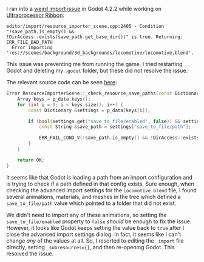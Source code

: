 I ran into a [weird import issue](../notes/godot-import-bad-path.md) in Godot 4.2.2 while working on [Ultraprocessor Ribbon](../notes/ultraprocessor-ribbon.md):

```
editor/import/resource_importer_scene.cpp:2405 - Condition "!save_path.is_empty() && !DirAccess::exists(save_path.get_base_dir())" is true. Returning: ERR_FILE_BAD_PATH
  Error importing 'res://scenes/background/3d_backgrounds/locomotive/locomotive.blend'.
```

This issue was preventing me from running the game. I tried restarting Godot and deleting my `.godot` folder, but these did not resolve the issue.

The relevant source code can be seen [here](https://github.com/godotengine/godot/blob/4.2.2-stable/editor/import/resource_importer_scene.cpp#L2397-L2410):

```cpp
Error ResourceImporterScene::_check_resource_save_paths(const Dictionary &p_data) {
	Array keys = p_data.keys();
	for (int i = 0; i < keys.size(); i++) {
		const Dictionary &settings = p_data[keys[i]];

		if (bool(settings.get("save_to_file/enabled", false)) && settings.has("save_to_file/path")) {
			const String &save_path = settings["save_to_file/path"];

			ERR_FAIL_COND_V(!save_path.is_empty() && !DirAccess::exists(save_path.get_base_dir()), ERR_FILE_BAD_PATH);
		}
	}

	return OK;
}
```

It seems like that Godot is loading a path from an import configuration and is trying to check if a path defined in that config exists. Sure enough, when checking the advanced import settings for the `locomotive.blend` file, I found several animations, materials, and meshes in the tree which defined a `save_to_file/path` value which pointed to a folder that did not exist.

We didn't need to import any of these animations, so setting the `save_to_file/enabled` property to `false` _should_ be enough to fix the issue. However, it looks like Godot keeps setting the value back to `true` after I close the advanced import settings dialog. In fact, it seems like I can't change _any_ of the values at all. So, I resorted to editing the `.import` file directly, setting `_subresources={}`, and then re-opening Godot. This resolved the issue.
